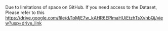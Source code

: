 Due to limitations of space on GitHub. If you need access to the Dataset, Please refer to this <https://drive.google.com/file/d/1oMjE7w_kAHR6EPlmaHUiEtzhTsXvhbQj/view?usp=drive_link>
